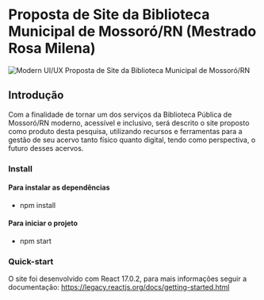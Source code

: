 # Proposta de Site da Biblioteca Municipal de Mossoró/RN (Mestrado Rosa Milena)

![Modern UI/UX Proposta de Site da Biblioteca Municipal de Mossoró/RN](https://www.prefeiturademossoro.com.br/assets/img/logo-prefeitura-mossoro-colorida.png)

## Introdução
Com a finalidade de tornar um dos serviços da Biblioteca Pública de Mossoró/RN moderno, acessível e inclusivo, será descrito o site proposto como produto desta pesquisa, utilizando recursos e ferramentas para a gestão de seu acervo tanto físico quanto digital, tendo como perspectiva, o futuro desses acervos.

### Install

#### Para instalar as dependências 
- npm install

#### Para iniciar o projeto
- npm start

### Quick-start
O site foi desenvolvido com React 17.0.2, para mais informações seguir a documentação: https://legacy.reactjs.org/docs/getting-started.html
